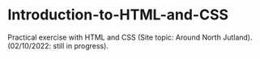 # Introduction-to-HTML-and-CSS
Practical exercise with HTML and CSS (Site topic: Around North Jutland). (02/10/2022: still in progress). 
